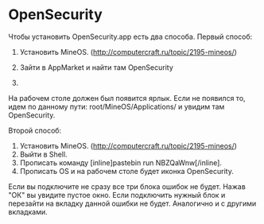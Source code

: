 # OpenSecurity
Чтобы установить OpenSecurity.app  есть два способа.
Первый способ:
1. Установить MineOS. (http://computercraft.ru/topic/2195-mineos/)
2. Зайти в AppMarket и найти там OpenSecurity
 
3.
На рабочем столе должен был появится ярлык. Если не появился то,
идем по данному пути: root/MineOS/Applications/ и увидим там OpenSecurity.

Второй способ:
1. Установить MineOS. (http://computercraft.ru/topic/2195-mineos/)
2. Выйти в Shell.
3. Прописать команду [inline]pastebin run NBZQaWnw[/inline].
4. Прописать OS и на рабочем столе будет иконка OpenSecurity.

Если вы подключите не сразу все три блока ошибок не будет.
Нажав "ОК" вы увидите пустое окно. Если подключить нужный блок и перезайти на вкладку данной ошибки не будет.
Аналогично и с другими вкладками.
